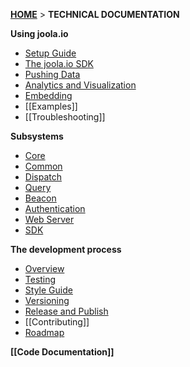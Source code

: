 [**HOME**](Home) > **TECHNICAL DOCUMENTATION**

**Using joola.io**
- [Setup Guide](setting-up-joola.io)
- [The joola.io SDK](using-the-sdk)
- [Pushing Data](pushing-data)
- [Analytics and Visualization](Analytics-and-Visualization)
- [Embedding](using-embedding)
- [[Examples]]
- [[Troubleshooting]]

**Subsystems**
- [Core](The-COre-Subsystem)
- [Common](The-Common-Subsystem)
- [Dispatch](The-Dispatch-Subsystem)
- [Query](The-Query-Subsystem)
- [Beacon](The-Beacon-Subsystem)
- [Authentication](The-Authentication-Subsystem)
- [Web Server](The-Webserver-Subsystem)
- [SDK](The-SDK-Subsystem)

**The development process**
- [Overview](the-development-process)
- [Testing](Code-Testing)
- [Style Guide](code-style-guidelines)
- [Versioning](versioning)
- [Release and Publish](software-release-process)
- [[Contributing]]
- [Roadmap](product-roadmap)

**[[Code Documentation]]**